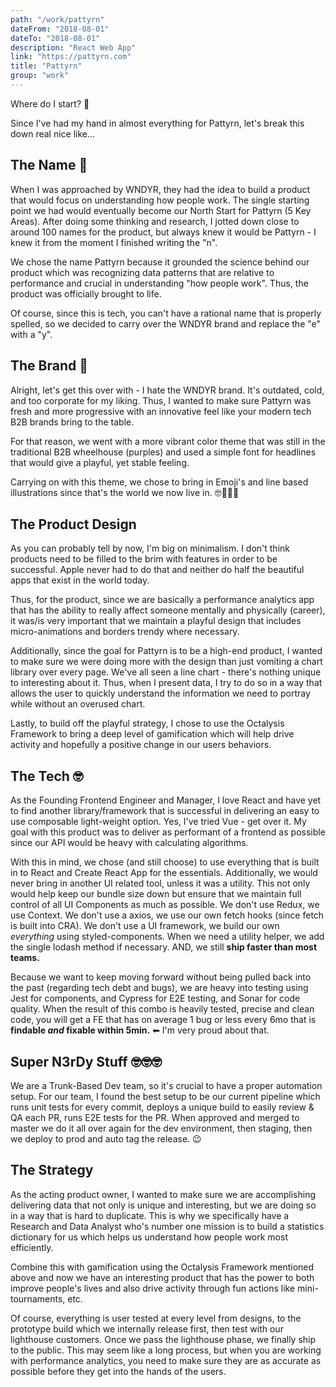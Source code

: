 ```yaml
---
path: "/work/pattyrn"
dateFrom: "2018-08-01"
dateTo: "2018-08-01"
description: "React Web App"
link: "https://pattyrn.com"
title: "Pattyrn"
group: "work"
---
```


Where do I start? 🤔

Since I've had my hand in almost everything for Pattyrn, let's break this down real nice like...

## The Name 📝
When I was approached by WNDYR, they had the idea to build a product that would focus on understanding how people work. The single starting point we had would eventually become our North Start for Pattyrn (5 Key Areas). After doing some thinking and research, I jotted down close to around 100 names for the product, but always knew it would be Pattyrn - I knew it from the moment I finished writing the "n".

We chose the name Pattyrn because it grounded the science behind our product which was recognizing data patterns that are relative to performance and crucial in understanding "how people work". Thus, the product was officially brought to life.

Of course, since this is tech, you can't have a rational name that is properly spelled, so we decided to carry over the WNDYR brand and replace the "e" with a "y".

## The Brand 💅
Alright, let's get this over with - I hate the WNDYR brand. It's outdated, cold, and too corporate for my liking. Thus, I wanted to make sure Pattyrn was fresh and more progressive with an innovative feel like your modern tech B2B brands bring to the table.

For that reason, we went with a more vibrant color theme that was still in the traditional B2B wheelhouse (purples) and used a simple font for headlines that would give a playful, yet stable feeling.

Carrying on with this theme, we chose to bring in Emoji's and line based illustrations since that's the world we now live in. 🤓🤷‍♀️💅

## The Product Design
As you can probably tell by now, I'm big on minimalism. I don't think products need to be filled to the brim with features in order to be successful. Apple never had to do that and neither do half the beautiful apps that exist in the world today.

Thus, for the product, since we are basically a performance analytics app that has the ability to really affect someone mentally and physically (career), it was/is very important that we maintain a playful design that includes micro-animations and borders trendy where necessary.

Additionally, since the goal for Pattyrn is to be a high-end product, I wanted to make sure we were doing more with the design than just vomiting a chart library over every page. We've all seen a line chart - there's nothing unique to interesting about it. Thus, when I present data, I try to do so in a way that allows the user to quickly understand the information we need to portray while without an overused chart.

Lastly, to build off the playful strategy, I chose to use the Octalysis Framework to bring a deep level of gamification which will help drive activity and hopefully a positive change in our users behaviors.

## The Tech 🤓
As the Founding Frontend Engineer and Manager, I love React and have yet to find another library/framework that is successful in delivering an easy to use composable light-weight option. Yes, I've tried Vue - get over it. My goal with this product was to deliver as performant of a frontend as possible since our API would be heavy with calculating algorithms.

With this in mind, we chose (and still choose) to use everything that is built in to React and Create React App for the essentials. Additionally, we would never bring in another UI related tool, unless it was a utility. This not only would help keep our bundle size down but ensure that we maintain full control of all UI Components as much as possible. We don't use Redux, we use Context. We don't use a axios, we use our own fetch hooks (since fetch is built into CRA). We don't use a UI framework, we build our own _everything_ using styled-components. When we need a utility helper, we add the single lodash method if necessary. AND, we still **ship faster than most teams.**

Because we want to keep moving forward without being pulled back into the past (regarding tech debt and bugs), we are heavy into testing using Jest for components, and Cypress for E2E testing, and Sonar for code quality. When the result of this combo is heavily tested, precise and clean code, you will get a FE that has on average 1 bug or less every 6mo that is **findable _and_ fixable within 5min.** ⬅ I'm very proud about that.

## Super N3rDy Stuff 🤓🤓🤓
We are a Trunk-Based Dev team, so it's crucial to have a proper automation setup. For our team, I found the best setup to be our current pipeline which runs unit tests for every commit, deploys a unique build to easily review & QA each PR, runs E2E tests for the PR. When approved and merged to master we do it all over again for the dev environment, then staging, then we deploy to prod and auto tag the release. 😉

## The Strategy
As the acting product owner, I wanted to make sure we are accomplishing delivering data that not only is unique and interesting, but we are doing so in a way that is hard to duplicate. This is why we specifically have a Research and Data Analyst who's number one mission is to build a statistics dictionary for us which helps us understand how people work most efficiently.

Combine this with gamification using the Octalysis Framework mentioned above and now we have an interesting product that has the power to both improve people's lives and also drive activity through fun actions like mini-tournaments, etc.

Of course, everything is user tested at every level from designs, to the prototype build which we internally release first, then test with our lighthouse customers. Once we pass the lighthouse phase, we finally ship to the public. This may seem like a long process, but when you are working with performance analytics, you need to make sure they are as accurate as possible before they get into the hands of the users.